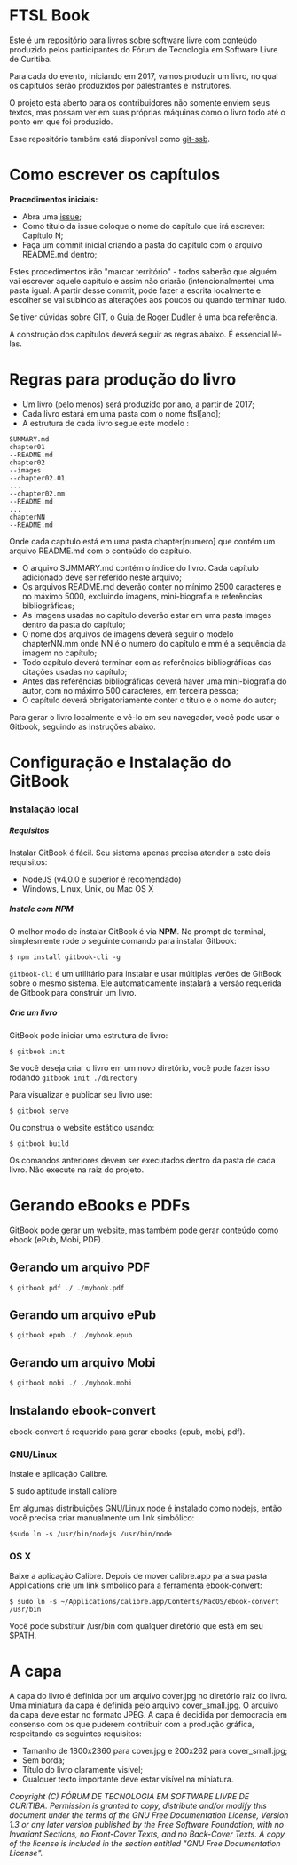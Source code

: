 # FTSL Book

Este é um repositório para livros sobre software livre com conteúdo produzido pelos participantes do Fórum de Tecnologia em Software Livre de Curitiba.

Para cada do evento, iniciando em 2017, vamos produzir um livro, no qual os capítulos serão produzidos por palestrantes e instrutores.

O projeto está aberto para os contribuidores não somente enviem seus textos, mas possam ver em suas próprias máquinas como o livro todo até o ponto em que foi produzido.

Esse repositório também está disponível como [git-ssb](ssb://%Zom1k68PFw1UW5pLXfiJfQ1mvyN2sVLJZ8ifk7OPZ5o=.sha256).

# Como escrever os capítulos

**Procedimentos iniciais:**

* Abra uma [issue](https://github.com/ftslorgbr/book/issues);
* Como título da issue coloque o nome do capítulo que irá escrever: Capítulo N;
* Faça um commit inicial criando a pasta do capítulo com o arquivo README.md dentro;

Estes procedimentos irão "marcar território" - todos saberão que alguém vai escrever aquele capítulo e assim não criarão (intencionalmente) uma pasta igual.
A partir desse commit, pode fazer a escrita localmente e escolher se vai subindo as alterações aos poucos ou quando terminar tudo.

Se tiver dúvidas sobre GIT, o [Guia de Roger Dudler](http://rogerdudler.github.io/git-guide/index.pt_BR.html) é uma boa referência.

A construção dos capítulos deverá seguir as regras abaixo. É essencial lê-las.

# Regras para produção do livro

* Um livro (pelo menos) será produzido por ano, a partir de 2017;
* Cada livro estará em uma pasta com o nome ftsl[ano];
* A estrutura de cada livro segue este modelo :

```
SUMMARY.md 
chapter01
--README.md
chapter02
--images
--chapter02.01
...
--chapter02.mm
--README.md
...
chapterNN
--README.md
```
Onde cada capítulo está em uma pasta chapter[numero] que contém um arquivo README.md com o conteúdo do capítulo.

* O arquivo SUMMARY.md contém o índice do livro. Cada capítulo adicionado deve ser referido neste arquivo;
* Os arquivos README.md deverão conter no mínimo 2500 caracteres e no máximo 5000, excluindo imagens, mini-biografia e referências bibliográficas;
* As imagens usadas no capítulo deverão estar em uma pasta images dentro da pasta do capítulo;
* O nome dos arquivos de imagens deverá seguir o modelo chapterNN.mm onde NN é o numero do capítulo e mm é a sequência da imagem no capítulo;
* Todo capítulo deverá terminar com as referências bibliográficas das citações usadas no capítulo;
* Antes das referências bibliográficas deverá haver uma mini-biografia do autor, com no máximo 500 caracteres, em terceira pessoa;
* O capítulo deverá obrigatoriamente conter o título e o nome do autor;

Para gerar o livro localmente e vê-lo em seu navegador, você pode usar o Gitbook, seguindo as instruções abaixo.

# Configuração e Instalação do GitBook

### Instalação local

##### Requisitos

Instalar GitBook é fácil. Seu sistema apenas precisa atender a este dois requisitos:

* NodeJS (v4.0.0 e superior é recomendado)
* Windows, Linux, Unix, ou Mac OS X

##### Instale com NPM

O melhor modo de instalar GitBook é via **NPM**. No prompt do terminal, simplesmente rode o seguinte comando para instalar Gitbook:

```
$ npm install gitbook-cli -g
```

`gitbook-cli` é um utilitário para instalar e usar múltiplas verões de GitBook sobre o mesmo sistema. Ele automaticamente instalará a versão requerida de Gitbook para construir um livro.

##### Crie um livro

GitBook pode iniciar uma estrutura de livro:

```
$ gitbook init
```

Se você deseja criar o livro em um novo diretório, você pode fazer isso rodando `gitbook init ./directory`

Para visualizar e publicar seu livro use:

```
$ gitbook serve
```

Ou construa o website estático usando:

```
$ gitbook build
```

Os comandos anteriores devem ser executados dentro da pasta de cada livro. Não execute na raiz do projeto.


# Gerando eBooks e PDFs

GitBook pode gerar um website, mas também pode gerar conteúdo como ebook (ePub, Mobi, PDF).

## Gerando um arquivo PDF

```
$ gitbook pdf ./ ./mybook.pdf
```
## Gerando um arquivo ePub

```
$ gitbook epub ./ ./mybook.epub
```
## Gerando um arquivo Mobi

```
$ gitbook mobi ./ ./mybook.mobi
```

## Instalando ebook-convert

ebook-convert é requerido para gerar ebooks (epub, mobi, pdf).

### GNU/Linux

Instale e aplicação Calibre.

$ sudo aptitude install calibre

Em algumas distribuições GNU/Linux node é instalado como nodejs, então você precisa criar manualmente um link simbólico:

```
$sudo ln -s /usr/bin/nodejs /usr/bin/node
```

### OS X

Baixe a aplicação Calibre. Depois de mover calibre.app para sua pasta Applications crie um link simbólico para a ferramenta ebook-convert:

```
$ sudo ln -s ~/Applications/calibre.app/Contents/MacOS/ebook-convert /usr/bin
```

Você pode substituir /usr/bin com qualquer diretório que está em seu $PATH.


# A capa

A capa do livro é definida por um arquivo cover.jpg no diretório raiz do livro. Uma miniatura da capa é definida pelo arquivo cover_small.jpg. O arquivo da capa deve estar no formato JPEG. A capa é decidida por democracia em consenso com os que puderem contribuir com a produção gráfica, respeitando os seguintes requisitos:

* Tamanho de 1800x2360 para cover.jpg e 200x262 para cover_small.jpg;
* Sem borda;
* Título do livro claramente visível;
* Qualquer texto importante deve estar visível na miniatura.


_Copyright (C)  FÓRUM DE TECNOLOGIA EM SOFTWARE LIVRE DE CURITIBA.
Permission is granted to copy, distribute and/or modify this document
under the terms of the GNU Free Documentation License, Version 1.3
or any later version published by the Free Software Foundation;
with no Invariant Sections, no Front-Cover Texts, and no Back-Cover Texts.
A copy of the license is included in the section entitled "GNU
Free Documentation License"._
